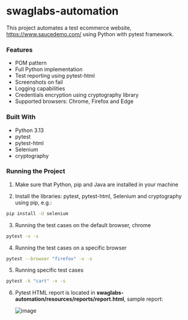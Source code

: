 # swaglabs-automation

This project automates a test ecommerce website, https://www.saucedemo.com/ using Python with pytest framework.

### Features

* POM pattern
* Full Python implementation
* Test reporting using pytest-html
* Screenshots on fail
* Logging capabilities
* Credentials encryption using cryptography library
* Supported browsers: Chrome, Firefox and Edge

### Built With

* Python 3.13
* pytest
* pytest-html
* Selenium
* cryptography

### Running the Project

1. Make sure that Python, pip and Java are installed in your machine

2. Install the libraries: pytest, pytest-html, Selenium and cryptography using pip, e.g.:
  ```sh
  pip install -U selenium
  ```
3. Running the test cases on the default browser, chrome
  ```sh
  pytest -v -s
  ```
4. Running the test cases on a specific browser
  ```sh
  pytest --browser "firefox" -v -s
  ```
5. Running specific test cases
  ```sh
  pytest -k "cart" -v -s
  ```
6. Pytest HTML report is located in **swaglabs-automation/resources/reports/report.html**, sample report:

   ![image](https://github.com/user-attachments/assets/57e750b3-41f9-4559-8c33-589bfe7af608)
